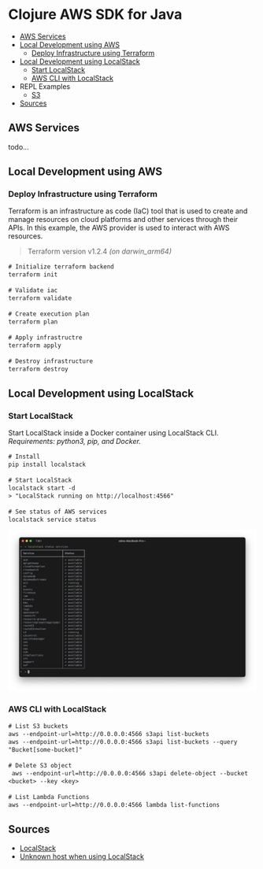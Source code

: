 # Clojure AWS SDK for Java

* [AWS Services](#aws-services)
* [Local Development using AWS](#local-development-using-aws)
  * [Deploy Infrastructure using Terraform](#deploy-infrastructure-using-terraform)
* [Local Development using LocalStack](#local-development-using-localstack)
  * [Start LocalStack](#start-localstack)
  * [AWS CLI with LocalStack](#aws-cli-with-localstack)
* REPL Examples
  * [S3](docs/s3.md)
* [Sources](#sources)

## AWS Services
todo...

## Local Development using AWS
### Deploy Infrastructure using Terraform
Terraform is an infrastructure as code (IaC) tool that is used to
create and manage resources on cloud platforms and other services through 
their APIs. In this example, the AWS provider is used to interact with AWS 
resources. 
> Terraform version v1.2.4 _(on darwin_arm64)_

```shell
# Initialize terraform backend
terraform init

# Validate iac
terraform validate

# Create execution plan
terraform plan

# Apply infrastructre
terraform apply

# Destroy infrastructure
terraform destroy
```

## Local Development using LocalStack
### Start LocalStack
Start LocalStack inside a Docker container using LocalStack CLI.<br>
_Requirements: python3, pip, and Docker._
```shell
# Install 
pip install localstack 

# Start LocalStack
localstack start -d
> "LocalStack running on http://localhost:4566"

# See status of AWS services
localstack service status
```
![](resources/images/localstack-services.png)

### AWS CLI with LocalStack
```shell
# List S3 buckets
aws --endpoint-url=http://0.0.0.0:4566 s3api list-buckets 
aws --endpoint-url=http://0.0.0.0:4566 s3api list-buckets --query "Bucket[some-bucket]"

# Delete S3 object
 aws --endpoint-url=http://0.0.0.0:4566 s3api delete-object --bucket <bucket> --key <key>

# List Lambda Functions 
aws --endpoint-url=http://0.0.0.0:4566 lambda list-functions 
```

## Sources
* [LocalStack](https://github.com/localstack/localstack)
* [Unknown host when using LocalStack](https://stackoverflow.com/questions/68034637/unknown-host-when-using-localstack-with-spring-cloud-aws-2-3)
